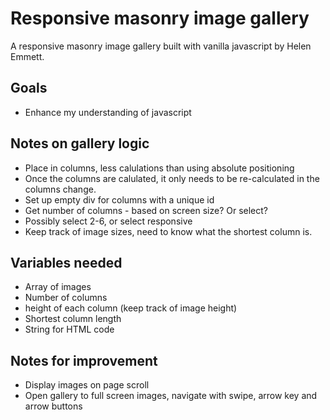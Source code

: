 # Responsive masonry image gallery
A responsive masonry image gallery built with vanilla javascript by Helen Emmett.

## Goals

- Enhance my understanding of javascript

## Notes on gallery logic

- Place in columns, less calulations than using absolute positioning
- Once the columns are calulated, it only needs to be re-calculated in the columns change.
- Set up empty div for columns with a unique id
- Get number of columns - based on screen size? Or select?
- Possibly select 2-6, or select responsive
- Keep track of image sizes, need to know what the shortest column is.


## Variables needed

- Array of images
- Number of columns
- height of each column (keep track of image height)
- Shortest column length
- String for HTML code

## Notes for improvement

- Display images on page scroll
- Open gallery to full screen images, navigate with swipe, arrow key and arrow buttons


